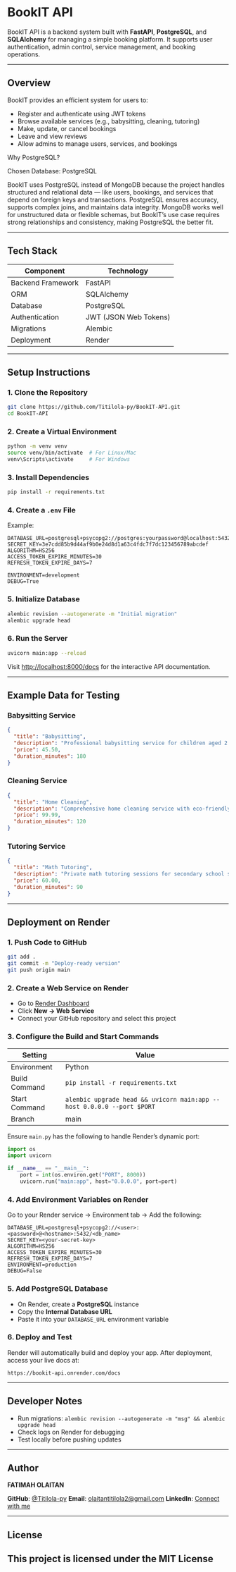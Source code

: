 # BookIT API

BookIT API is a backend system built with **FastAPI**, **PostgreSQL**, and **SQLAlchemy** for managing a simple booking platform.
It supports user authentication, admin control, service management, and booking operations.

---

## Overview

BookIT provides an efficient system for users to:

* Register and authenticate using JWT tokens
* Browse available services (e.g., babysitting, cleaning, tutoring)
* Make, update, or cancel bookings
* Leave and view reviews
* Allow admins to manage users, services, and bookings

Why PostgreSQL?

Chosen Database: PostgreSQL

BookIT uses PostgreSQL instead of MongoDB because the project handles structured and relational data — like users, bookings, and services that depend on foreign keys and transactions. PostgreSQL ensures accuracy, supports complex joins, and maintains data integrity.
MongoDB works well for unstructured data or flexible schemas, but BookIT’s use case requires strong relationships and consistency, making PostgreSQL the better fit.

---

## Tech Stack

| Component         | Technology            |
| ----------------- | --------------------- |
| Backend Framework | FastAPI               |
| ORM               | SQLAlchemy            |
| Database          | PostgreSQL            |
| Authentication    | JWT (JSON Web Tokens) |
| Migrations        | Alembic               |
| Deployment        | Render                |

---

## Setup Instructions

### 1. Clone the Repository

```bash
git clone https://github.com/Titilola-py/BookIT-API.git
cd BookIT-API
```

### 2. Create a Virtual Environment

```bash
python -m venv venv
source venv/bin/activate  # For Linux/Mac
venv\Scripts\activate     # For Windows
```

### 3. Install Dependencies

```bash
pip install -r requirements.txt
```

### 4. Create a `.env` File

Example:

```
DATABASE_URL=postgresql+psycopg2://postgres:yourpassword@localhost:5432/bookit_db
SECRET_KEY=3e7cdd85b9d44af9b0e24d8d1a63c4fdc7f7dc123456789abcdef
ALGORITHM=HS256
ACCESS_TOKEN_EXPIRE_MINUTES=30
REFRESH_TOKEN_EXPIRE_DAYS=7

ENVIRONMENT=development
DEBUG=True
```

### 5. Initialize Database

```bash
alembic revision --autogenerate -m "Initial migration"
alembic upgrade head
```

### 6. Run the Server

```bash
uvicorn main:app --reload
```

Visit [http://localhost:8000/docs](http://localhost:8000/docs) for the interactive API documentation.

---

## Example Data for Testing

### Babysitting Service

```json
{
  "title": "Babysitting",
  "description": "Professional babysitting service for children aged 2 to 10 years.",
  "price": 45.50,
  "duration_minutes": 180
}
```

### Cleaning Service

```json
{
  "title": "Home Cleaning",
  "description": "Comprehensive home cleaning service with eco-friendly supplies.",
  "price": 99.99,
  "duration_minutes": 120
}
```

### Tutoring Service

```json
{
  "title": "Math Tutoring",
  "description": "Private math tutoring sessions for secondary school students.",
  "price": 60.00,
  "duration_minutes": 90
}
```

---

## Deployment on Render

### 1. Push Code to GitHub

```bash
git add .
git commit -m "Deploy-ready version"
git push origin main
```

### 2. Create a Web Service on Render

* Go to [Render Dashboard](https://render.com/)
* Click **New → Web Service**
* Connect your GitHub repository and select this project

### 3. Configure the Build and Start Commands

| Setting       | Value                                                                  |
| ------------- | ---------------------------------------------------------------------- |
| Environment   | Python                                                                 |
| Build Command | `pip install -r requirements.txt`                                      |
| Start Command | `alembic upgrade head && uvicorn main:app --host 0.0.0.0 --port $PORT` |
| Branch        | main                                                                   |

Ensure `main.py` has the following to handle Render’s dynamic port:

```python
import os
import uvicorn

if __name__ == "__main__":
    port = int(os.environ.get("PORT", 8000))
    uvicorn.run("main:app", host="0.0.0.0", port=port)
```

### 4. Add Environment Variables on Render

Go to your Render service → Environment tab → Add the following:

```
DATABASE_URL=postgresql+psycopg2://<user>:<password>@<hostname>:5432/<db_name>
SECRET_KEY=<your-secret-key>
ALGORITHM=HS256
ACCESS_TOKEN_EXPIRE_MINUTES=30
REFRESH_TOKEN_EXPIRE_DAYS=7
ENVIRONMENT=production
DEBUG=False
```

### 5. Add PostgreSQL Database

* On Render, create a **PostgreSQL** instance
* Copy the **Internal Database URL**
* Paste it into your `DATABASE_URL` environment variable

### 6. Deploy and Test

Render will automatically build and deploy your app.
After deployment, access your live docs at:

```
https://bookit-api.onrender.com/docs
```

---

## Developer Notes

* Run migrations: `alembic revision --autogenerate -m "msg" && alembic upgrade head`
* Check logs on Render for debugging
* Test locally before pushing updates

---

## Author 
**FATIMAH OLAITAN** 

**GitHub**: [@Titilola-py](https://github.com/Titilola-py) **Email**: olaitantitilola2@gmail.com
**LinkedIn**: [Connect with me](https://www.linkedin.com/in/fatimah-olaitan-4bb6602a4/) 

--- 
## License 
This project is licensed under the **MIT License** 
---